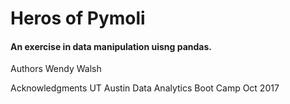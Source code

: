 # Heros of Pymoli
#### An exercise in data manipulation uisng pandas.

Authors
Wendy Walsh


Acknowledgments
UT Austin Data Analytics Boot Camp Oct 2017
